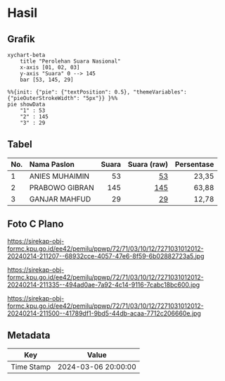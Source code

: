 # Hasil

## Grafik

```mermaid
xychart-beta
    title "Perolehan Suara Nasional"
    x-axis [01, 02, 03]
    y-axis "Suara" 0 --> 145
    bar [53, 145, 29]
```

```mermaid
%%{init: {"pie": {"textPosition": 0.5}, "themeVariables": {"pieOuterStrokeWidth": "5px"}} }%%
pie showData
    "1" : 53
    "2" : 145
    "3" : 29
```

## Tabel

| No. | Nama Paslon    | Suara | Suara (raw) | Persentase |
|:--- |:-------------- | -----:| -----------:| ----------:|
| 1   | ANIES MUHAIMIN | 53    | [53][p-1]   | 23,35      |
| 2   | PRABOWO GIBRAN | 145   | [145][p-2]  | 63,88      |
| 3   | GANJAR MAHFUD  | 29    | [29][p-3]   | 12,78      |


[p-1]: https://github.com/gigit-pemilu/pemilu-2024/blob/main/pilpres/hitung-suara/sub/72-sulawesi-tengah/sub/71-kota-palu/sub/03-palu-selatan/sub/1012-tatura-selatan/sub/012-tps/sub/paslon-1.txt
[p-2]: https://github.com/gigit-pemilu/pemilu-2024/blob/main/pilpres/hitung-suara/sub/72-sulawesi-tengah/sub/71-kota-palu/sub/03-palu-selatan/sub/1012-tatura-selatan/sub/012-tps/sub/paslon-2.txt
[p-3]: https://github.com/gigit-pemilu/pemilu-2024/blob/main/pilpres/hitung-suara/sub/72-sulawesi-tengah/sub/71-kota-palu/sub/03-palu-selatan/sub/1012-tatura-selatan/sub/012-tps/sub/paslon-3.txt

## Foto C Plano

https://sirekap-obj-formc.kpu.go.id/ee42/pemilu/ppwp/72/71/03/10/12/7271031012012-20240214-211207--68932cce-4057-47e6-8f59-6b02882723a5.jpg

https://sirekap-obj-formc.kpu.go.id/ee42/pemilu/ppwp/72/71/03/10/12/7271031012012-20240214-211335--494ad0ae-7a92-4c14-9116-7cabc18bc600.jpg

https://sirekap-obj-formc.kpu.go.id/ee42/pemilu/ppwp/72/71/03/10/12/7271031012012-20240214-211500--41789df1-9bd5-44db-acaa-7712c206660e.jpg


## Metadata

| Key        | Value               |
| ---------- | ------------------- |
| Time Stamp | 2024-03-06 20:00:00 |



